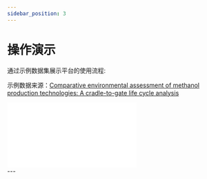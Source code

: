 ```yaml
---
sidebar_position: 3
---
```


# 操作演示

通过示例数据集展示平台的使用流程:

示例数据来源：[Comparative environmental assessment of methanol production technologies: A cradle-to-gate life cycle analysis](https://doi.org/10.1016/j.enconman.2024.118128)

<div 
  style={{
    position: 'relative',
    paddingBottom: '56.25%',
    height: 0,
    overflow: 'hidden',
    maxWidth: '100%',
  }}
>
  <iframe 
    src="//player.bilibili.com/player.html?isOutside=true&aid=114295153168127&bvid=BV1YiRyYbE6h&cid=29278735266&p=1&autoplay=0"
    scrolling="no" 
    border="0" 
    frameborder="no" 
    framespacing="0" 
    allowfullscreen="true"
    style={{
      position: 'absolute',
      top: 0,
      left: 0,
      width: '100%',
      height: '100%',
    }}
  >
  </iframe>
</div>
---
